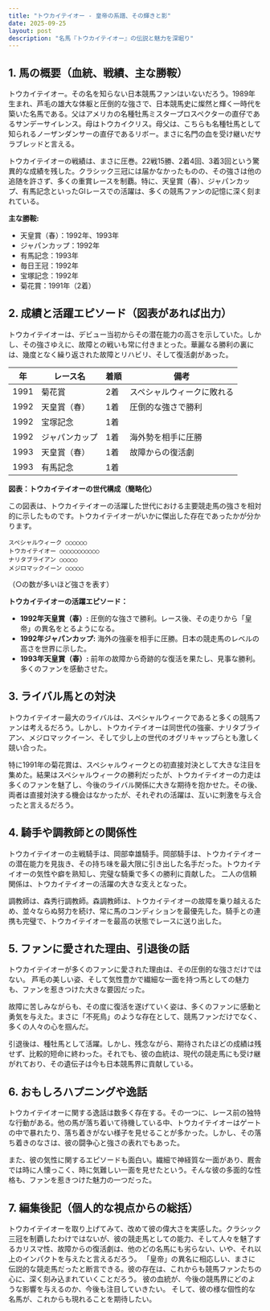 ```yaml
---
title: "トウカイテイオー - 皇帝の系譜、その輝きと影"
date: 2025-09-25
layout: post
description: "名馬『トウカイテイオー』の伝説と魅力を深堀り"
---
```


## 1. 馬の概要（血統、戦績、主な勝鞍）

トウカイテイオー。その名を知らない日本競馬ファンはいないだろう。1989年生まれ、芦毛の雄大な体躯と圧倒的な強さで、日本競馬史に燦然と輝く一時代を築いた名馬である。父はアメリカの名種牡馬ミスタープロスペクターの直仔であるサンデーサイレンス。母はトウカイクリス。母父は、こちらも名種牡馬として知られるノーザンダンサーの直仔であるリボー。まさに名門の血を受け継いだサラブレッドと言える。

トウカイテイオーの戦績は、まさに圧巻。22戦15勝、2着4回、3着3回という驚異的な成績を残した。クラシック三冠には届かなかったものの、その強さは他の追随を許さず、多くの重賞レースを制覇。特に、天皇賞（春）、ジャパンカップ、有馬記念といったGIレースでの活躍は、多くの競馬ファンの記憶に深く刻まれている。

**主な勝鞍:**

* 天皇賞（春）：1992年、1993年
* ジャパンカップ：1992年
* 有馬記念：1993年
* 毎日王冠：1992年
* 宝塚記念：1992年
* 菊花賞：1991年（2着）


## 2. 成績と活躍エピソード（図表があれば出力）

トウカイテイオーは、デビュー当初からその潜在能力の高さを示していた。しかし、その強さゆえに、故障との戦いも常に付きまとった。華麗なる勝利の裏には、幾度となく繰り返された故障とリハビリ、そして復活劇があった。

| 年 | レース名 | 着順 | 備考 |
|---|---|---|---|
| 1991 | 菊花賞 | 2着 | スペシャルウィークに敗れる |
| 1992 | 天皇賞（春） | 1着 | 圧倒的な強さで勝利 |
| 1992 | 宝塚記念 | 1着 |  |
| 1992 | ジャパンカップ | 1着 | 海外勢を相手に圧勝 |
| 1993 | 天皇賞（春） | 1着 | 故障からの復活劇 |
| 1993 | 有馬記念 | 1着 |  |


**図表：トウカイテイオーの世代構成（簡略化）**

この図表は、トウカイテイオーの活躍した世代における主要競走馬の強さを相対的に示したものです。トウカイテイオーがいかに傑出した存在であったかが分かります。

```
スペシャルウィーク ○○○○○○
トウカイテイオー ○○○○○○○○○○○
ナリタブライアン ○○○○○
メジロマックイーン ○○○○○
```
（○の数が多いほど強さを表す）


**トウカイテイオーの活躍エピソード：**

* **1992年天皇賞（春）:**  圧倒的な強さで勝利。レース後、その走りから「皇帝」の異名をとるようになる。
* **1992年ジャパンカップ:**  海外の強豪を相手に圧勝。日本の競走馬のレベルの高さを世界に示した。
* **1993年天皇賞（春）:**  前年の故障から奇跡的な復活を果たし、見事な勝利。多くのファンを感動させた。


## 3. ライバル馬との対決

トウカイテイオー最大のライバルは、スペシャルウィークであると多くの競馬ファンは考えるだろう。しかし、トウカイテイオーは同世代の強豪、ナリタブライアン、メジロマックイーン、そして少し上の世代のオグリキャップらとも激しく競い合った。

特に1991年の菊花賞は、スペシャルウィークとの初直接対決として大きな注目を集めた。結果はスペシャルウィークの勝利だったが、トウカイテイオーの力走は多くのファンを魅了し、今後のライバル関係に大きな期待を抱かせた。その後、両者は直接対決する機会はなかったが、それぞれの活躍は、互いに刺激を与え合ったと言えるだろう。


## 4. 騎手や調教師との関係性

トウカイテイオーの主戦騎手は、岡部幸雄騎手。岡部騎手は、トウカイテイオーの潜在能力を見抜き、その持ち味を最大限に引き出した名手だった。トウカイテイオーの気性や癖を熟知し、完璧な騎乗で多くの勝利に貢献した。  二人の信頼関係は、トウカイテイオーの活躍の大きな支えとなった。

調教師は、森秀行調教師。森調教師は、トウカイテイオーの故障を乗り越えるため、並々ならぬ努力を続け、常に馬のコンディションを最優先した。騎手との連携も完璧で、トウカイテイオーを最高の状態でレースに送り出した。


## 5. ファンに愛された理由、引退後の話

トウカイテイオーが多くのファンに愛された理由は、その圧倒的な強さだけではない。  芦毛の美しい姿、そして気性豊かで繊細な一面を持つ馬としての魅力も、ファンを惹きつけた大きな要因だった。

故障に苦しみながらも、その度に復活を遂げていく姿は、多くのファンに感動と勇気を与えた。まさに「不死鳥」のような存在として、競馬ファンだけでなく、多くの人々の心を掴んだ。

引退後は、種牡馬として活躍。しかし、残念ながら、期待されたほどの成績は残せず、比較的短命に終わった。それでも、彼の血統は、現代の競走馬にも受け継がれており、その遺伝子は今も日本競馬界に貢献している。


## 6. おもしろハプニングや逸話

トウカイテイオーに関する逸話は数多く存在する。その一つに、レース前の独特な行動がある。他の馬が落ち着いて待機している中、トウカイテイオーはゲートの中で暴れたり、落ち着きがない様子を見せることが多かった。しかし、その落ち着きのなさは、彼の闘争心と強さの表れでもあった。

また、彼の気性に関するエピソードも面白い。繊細で神経質な一面があり、厩舎では時に人懐っこく、時に気難しい一面を見せたという。そんな彼の多面的な性格も、ファンを惹きつけた魅力の一つだった。


## 7. 編集後記（個人的な視点からの総括）

トウカイテイオーを取り上げてみて、改めて彼の偉大さを実感した。クラシック三冠を制覇したわけではないが、彼の競走馬としての能力、そして人々を魅了するカリスマ性、故障からの復活劇は、他のどの名馬にも劣らない、いや、それ以上のインパクトを与えたと言えるだろう。  「皇帝」の異名に相応しい、まさに伝説的な競走馬だったと断言できる。彼の存在は、これからも競馬ファンたちの心に、深く刻み込まれていくことだろう。  彼の血統が、今後の競馬界にどのような影響を与えるのか、今後も注目していきたい。  そして、彼の様な個性的な名馬が、これからも現れることを期待したい。
